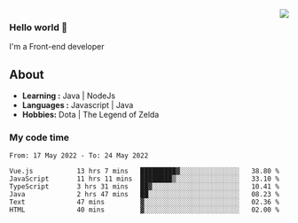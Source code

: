 <img align='right' src="https://github-readme-stats.vercel.app/api?username=jumodada&show_icons=true&theme=vue">

### Hello world 👋

I'm a Front-end developer 
    
## About
-  **Learning :** Java | NodeJs
-  **Languages :** Javascript | Java
-  **Hobbies:** Dota | The Legend of Zelda

### My code time

<!--START_SECTION:waka-->

```text
From: 17 May 2022 - To: 24 May 2022

Vue.js           13 hrs 7 mins   █████████▓░░░░░░░░░░░░░░░   38.80 %
JavaScript       11 hrs 11 mins  ████████▒░░░░░░░░░░░░░░░░   33.10 %
TypeScript       3 hrs 31 mins   ██▓░░░░░░░░░░░░░░░░░░░░░░   10.41 %
Java             2 hrs 47 mins   ██░░░░░░░░░░░░░░░░░░░░░░░   08.23 %
Text             47 mins         ▓░░░░░░░░░░░░░░░░░░░░░░░░   02.36 %
HTML             40 mins         ▓░░░░░░░░░░░░░░░░░░░░░░░░   02.00 %
```

<!--END_SECTION:waka-->
